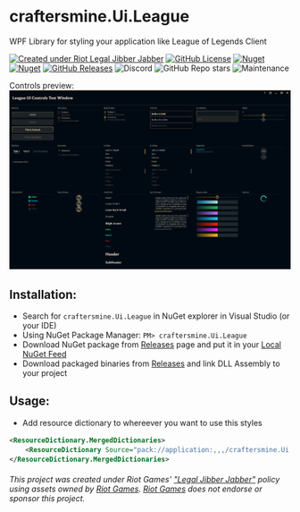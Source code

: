 # craftersmine.Ui.League

WPF Library for styling your application like League of Legends Client

[![Created under Riot Legal Jibber Jabber](https://img.shields.io/badge/created_under-Riot_Legal_Jibber_Jabber-red?logo=riot-games)](https://www.riotgames.com/en/legal)
[![GitHub License](https://img.shields.io/github/license/craftersmine/Ui.League)](https://github.com/craftersmine/Ui.League/tree/master/LICENSE)
[![Nuget](https://img.shields.io/nuget/v/craftersmine.Ui.League?logo=nuget)](https://www.nuget.org/packages/craftersmine.Ui.League) 
[![Nuget](https://img.shields.io/nuget/dt/craftersmine.Ui.League?label=nuget%20downloads&logo=nuget)](https://www.nuget.org/packages/craftersmine.Ui.League) 
[![GitHub Releases](https://img.shields.io/github/downloads/craftersmine/Ui.League/total?label=github%20downloads&logo=github)](https://github.com/craftersmine/Ui.League/releases)
![Discord](https://img.shields.io/badge/discord-@craftersmine-5865f2?logo=discord&logoColor=white)
![GitHub Repo stars](https://img.shields.io/github/stars/craftersmine/Ui.League)
![Maintenance](https://img.shields.io/maintenance/yes/2025)

Controls preview:
![Controls Preview](https://raw.githubusercontent.com/craftersmine/Ui.League/master/.github/ControlsPreview.png)

## Installation:
* Search for `craftersmine.Ui.League` in NuGet explorer in Visual Studio (or your IDE)
* Using NuGet Package Manager: ```PM> craftersmine.Ui.League```
* Download NuGet package from [Releases](https://github.com/craftersmine/Ui.League/releases) page and put it in your [Local NuGet Feed](https://docs.microsoft.com/en-us/nuget/hosting-packages/overview)
* Download packaged binaries from [Releases](https://github.com/craftersmine/Ui.League/releases) and link DLL Assembly to your project

## Usage:
* Add resource dictionary to whereever you want to use this styles 
```xml
<ResourceDictionary.MergedDictionaries>
    <ResourceDictionary Source="pack://application:,,,/craftersmine.Ui.League;component/LeagueUi.xaml"/>
</ResourceDictionary.MergedDictionaries>
```

###### This project was created under Riot Games' ["Legal Jibber Jabber"](https://www.riotgames.com/en/legal) policy using assets owned by [Riot Games](https://www.riotgames.com). [Riot Games](https://www.riotgames.com) does not endorse or sponsor this project.
